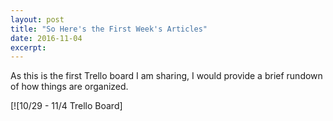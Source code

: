 ```yaml
---
layout: post
title: "So Here's the First Week's Articles"
date: 2016-11-04
excerpt: 
---
```


As this is the first Trello board I am sharing, I would provide a brief rundown of how things are organized.

[![10/29 - 11/4 Trello Board]<script src="https://trello.com/b/jZeQ2RWt.js"></script>
